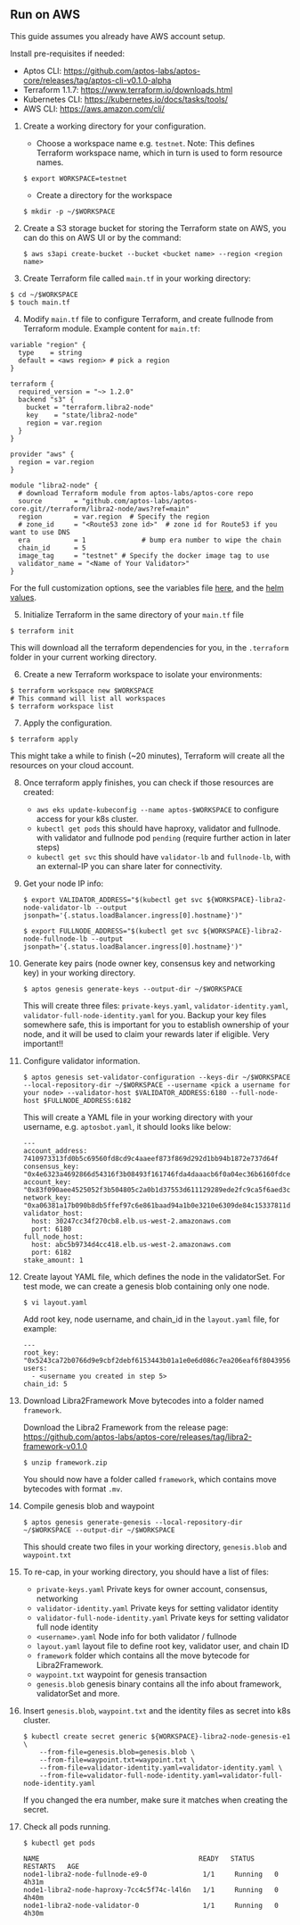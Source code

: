 ## Run on AWS
This guide assumes you already have AWS account setup.

Install pre-requisites if needed:

   * Aptos CLI: https://github.com/aptos-labs/aptos-core/releases/tag/aptos-cli-v0.1.0-alpha
   * Terraform 1.1.7: https://www.terraform.io/downloads.html
   * Kubernetes CLI: https://kubernetes.io/docs/tasks/tools/
   * AWS CLI: https://aws.amazon.com/cli/

1. Create a working directory for your configuration.

    * Choose a workspace name e.g. `testnet`. Note: This defines Terraform workspace name, which in turn is used to form resource names.
    ```
    $ export WORKSPACE=testnet
    ```

    * Create a directory for the workspace
    ```
    $ mkdir -p ~/$WORKSPACE
    ```

2. Create a S3 storage bucket for storing the Terraform state on AWS, you can do this on AWS UI or by the command:

    ```
    $ aws s3api create-bucket --bucket <bucket name> --region <region name>
    ```

3. Create Terraform file called `main.tf` in your working directory:
  ```
  $ cd ~/$WORKSPACE
  $ touch main.tf
  ```

4. Modify `main.tf` file to configure Terraform, and create fullnode from Terraform module. Example content for `main.tf`:
  ```
  variable "region" {
    type    = string
    default = <aws region> # pick a region
  }

  terraform {
    required_version = "~> 1.2.0"
    backend "s3" {
      bucket = "terraform.libra2-node"
      key    = "state/libra2-node"
      region = var.region
    }
  }

  provider "aws" {
    region = var.region
  }

  module "libra2-node" {
    # download Terraform module from aptos-labs/aptos-core repo
    source        = "github.com/aptos-labs/aptos-core.git//terraform/libra2-node/aws?ref=main"
    region        = var.region  # Specify the region
    # zone_id     = "<Route53 zone id>"  # zone id for Route53 if you want to use DNS
    era           = 1              # bump era number to wipe the chain
    chain_id      = 5
    image_tag     = "testnet" # Specify the docker image tag to use
    validator_name = "<Name of Your Validator>"
  }
  ```

For the full customization options, see the variables file [here](https://github.com/aptos-labs/aptos-core/blob/main/terraform/libra2-node/aws/variables.tf), and the [helm values](https://github.com/aptos-labs/aptos-core/blob/main/terraform/helm/libra2-node/values.yaml).

5. Initialize Terraform in the same directory of your `main.tf` file
  ```
  $ terraform init
  ```
This will download all the terraform dependencies for you, in the `.terraform` folder in your current working directory.

6. Create a new Terraform workspace to isolate your environments:
  ```
  $ terraform workspace new $WORKSPACE
  # This command will list all workspaces
  $ terraform workspace list
  ```

7. Apply the configuration.
  ```
  $ terraform apply
  ```
  This might take a while to finish (~20 minutes), Terraform will create all the resources on your cloud account.

8. Once terraform apply finishes, you can check if those resources are created:

    - `aws eks update-kubeconfig --name aptos-$WORKSPACE` to configure access for your k8s cluster.
    - `kubectl get pods` this should have haproxy, validator and fullnode. with validator and fullnode pod `pending` (require further action in later steps)
    - `kubectl get svc` this should have `validator-lb` and `fullnode-lb`, with an external-IP you can share later for connectivity.

9. Get your node IP info:

    ```
    $ export VALIDATOR_ADDRESS="$(kubectl get svc ${WORKSPACE}-libra2-node-validator-lb --output jsonpath='{.status.loadBalancer.ingress[0].hostname}')"

    $ export FULLNODE_ADDRESS="$(kubectl get svc ${WORKSPACE}-libra2-node-fullnode-lb --output jsonpath='{.status.loadBalancer.ingress[0].hostname}')"
    ```

10. Generate key pairs (node owner key, consensus key and networking key) in your working directory.

    ```
    $ aptos genesis generate-keys --output-dir ~/$WORKSPACE
    ```

    This will create three files: `private-keys.yaml`, `validator-identity.yaml`, `validator-full-node-identity.yaml` for you. Backup your key files somewhere safe, this is important for you to establish ownership of your node, and it will be used to claim your rewards later if eligible. Very important!!

11. Configure validator information.

    ```
    $ aptos genesis set-validator-configuration --keys-dir ~/$WORKSPACE --local-repository-dir ~/$WORKSPACE --username <pick a username for your node> --validator-host $VALIDATOR_ADDRESS:6180 --full-node-host $FULLNODE_ADDRESS:6182

    ```

    This will create a YAML file in your working directory with your username, e.g. `aptosbot.yaml`, it should looks like below:

    ```
    ---
    account_address: 7410973313fd0b5c69560fd8cd9c4aaeef873f869d292d1bb94b1872e737d64f
    consensus_key: "0x4e6323a4692866d54316f3b08493f161746fda4daaacb6f0a04ec36b6160fdce"
    account_key: "0x83f090aee4525052f3b504805c2a0b1d37553d611129289ede2fc9ca5f6aed3c"
    network_key: "0xa06381a17b090b8db5ffef97c6e861baad94a1b0e3210e6309de84c15337811d"
    validator_host:
      host: 30247cc34f270cb8.elb.us-west-2.amazonaws.com
      port: 6180
    full_node_host:
      host: abc5b9734d4cc418.elb.us-west-2.amazonaws.com
      port: 6182
    stake_amount: 1
    ```

12. Create layout YAML file, which defines the node in the validatorSet. For test mode, we can create a genesis blob containing only one node.

    ```
    $ vi layout.yaml
    ```

    Add root key, node username, and chain_id in the `layout.yaml` file, for example:

    ```
    ---
    root_key: "0x5243ca72b0766d9e9cbf2debf6153443b01a1e0e6d086c7ea206eaf6f8043956"
    users:
      - <username you created in step 5>
    chain_id: 5
    ```

13. Download Libra2Framework Move bytecodes into a folder named `framework`.

    Download the Libra2 Framework from the release page: https://github.com/aptos-labs/aptos-core/releases/tag/libra2-framework-v0.1.0

    ```
    $ unzip framework.zip
    ```

    You should now have a folder called `framework`, which contains move bytecodes with format `.mv`.

14. Compile genesis blob and waypoint

    ```
    $ aptos genesis generate-genesis --local-repository-dir ~/$WORKSPACE --output-dir ~/$WORKSPACE
    ```

    This should create two files in your working directory, `genesis.blob` and `waypoint.txt`

15. To re-cap, in your working directory, you should have a list of files:
    - `private-keys.yaml` Private keys for owner account, consensus, networking
    - `validator-identity.yaml` Private keys for setting validator identity
    - `validator-full-node-identity.yaml` Private keys for setting validator full node identity
    - `<username>.yaml` Node info for both validator / fullnode
    - `layout.yaml` layout file to define root key, validator user, and chain ID
    - `framework` folder which contains all the move bytecode for Libra2Framework.
    - `waypoint.txt` waypoint for genesis transaction
    - `genesis.blob` genesis binary contains all the info about framework, validatorSet and more.

16. Insert `genesis.blob`, `waypoint.txt` and the identity files as secret into k8s cluster.

    ```
    $ kubectl create secret generic ${WORKSPACE}-libra2-node-genesis-e1 \
        --from-file=genesis.blob=genesis.blob \
        --from-file=waypoint.txt=waypoint.txt \
        --from-file=validator-identity.yaml=validator-identity.yaml \
        --from-file=validator-full-node-identity.yaml=validator-full-node-identity.yaml
    ```

    If you changed the era number, make sure it matches when creating the secret.

17. Check all pods running.

    ```
    $ kubectl get pods

    NAME                                        READY   STATUS    RESTARTS   AGE
    node1-libra2-node-fullnode-e9-0              1/1     Running   0          4h31m
    node1-libra2-node-haproxy-7cc4c5f74c-l4l6n   1/1     Running   0          4h40m
    node1-libra2-node-validator-0                1/1     Running   0          4h30m
    ```
